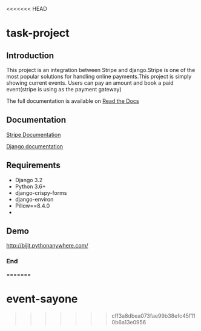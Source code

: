 <<<<<<< HEAD
# task-project

## Introduction
This project is an integration between Stripe and django.Stripe is one of the most popular solutions for handling online payments.This project is simply showing current events. Users can pay an amount and book a paid event(stripe is using as the payment gateway)

The full documentation is available on [Read the Docs](https://testdriven.io/blog/setting-up-stripe-connect-with-django/)

## Documentation
[Stripe Documentation](https://stripe.com/docs/checkout/quickstart)

[Django documentation](https://docs.djangoproject.com/en/3.2/)

## Requirements
- Django 3.2
- Python 3.6+
- django-crispy-forms
- django-environ
- Pillow==8.4.0
- 
## Demo

http://bijit.pythonanywhere.com/




### End
=======
# event-sayone
>>>>>>> cff3a8dbea073fae99b38efc45f110b6a13e0956
